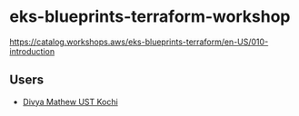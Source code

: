 # eks-blueprints-terraform-workshop
https://catalog.workshops.aws/eks-blueprints-terraform/en-US/010-introduction

## Users
- [Divya Mathew UST Kochi](https://github.com/DivyaMatt)
